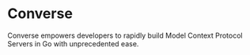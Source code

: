 # Converse

Converse empowers developers to rapidly build Model Context Protocol Servers in Go with unprecedented ease.
